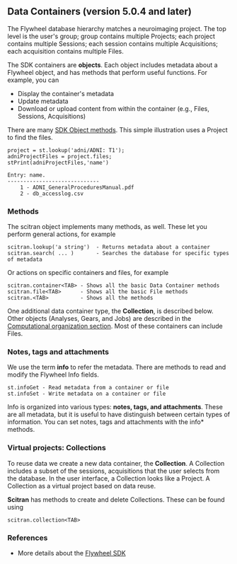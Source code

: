 ## Data Containers (version 5.0.4 and later)
The Flywheel database hierarchy matches a neuroimaging project. The top level is the user's group;  group contains multiple Projects; each project contains multiple Sessions; each session contains multiple Acquisitions; each acquisition contains multiple Files.

The SDK containers are **objects**.  Each object includes metadata about a Flywheel object, and has methods that perform useful functions. For example, you can 

* Display the container's metadata
* Update metadata
* Download or upload content from within the container (e.g., Files, Sessions, Acquisitions)

There are many [SDK Object methods](object-methods). This simple illustration uses a Project to find the files.
```
project = st.lookup('adni/ADNI: T1');
adniProjectFiles = project.files;
stPrint(adniProjectFiles,'name')

Entry: name.
-----------------------------
	1 - ADNI_GeneralProceduresManual.pdf 
	2 - db_accesslog.csv 
```



### Methods
The scitran object implements many methods, as well.  These let you perform general actions, for example

    scitran.lookup('a string')  - Returns metadata about a container
    scitran.search( ... )       - Searches the database for specific types of metadata

Or actions on specific containers and files, for example

    scitran.container<TAB> - Shows all the basic Data Container methods
    scitran.file<TAB>      - Shows all the basic File methods 
    scitran.<TAB>          - Shows all the methods

One additional data container type, the **Collection**, is described below. Other objects (Analyses, Gears, and Jobs) are described in the [Computational organization section](Computational-organization).  Most of these containers can include Files.

### Notes, tags and attachments

We use the term **info** to refer the metadata. There are methods to read and modify the Flywheel Info fields.

    st.infoGet - Read metadata from a container or file
    st.infoSet - Write metadata on a container or file

Info is organized into various types: **notes, tags, and attachments**.  These are all metadata, but it is useful to have distinguish between certain types of information. You can set notes, tags and attachments with the info* methods.

### Virtual projects:  Collections
To reuse data we create a new data container, the **Collection**. A Collection includes a subset of the sessions, acquisitions that the user selects from the database.  In the user interface, a Collection looks like a Project.  A Collection as a virtual project based on data reuse.  

**Scitran** has methods to create and delete Collections.  These can be found using

    scitran.collection<TAB>

### References

* More details about the [Flywheel SDK](https://flywheel-io.github.io/core/tags/4.4.5/matlab/getting_started.html)

